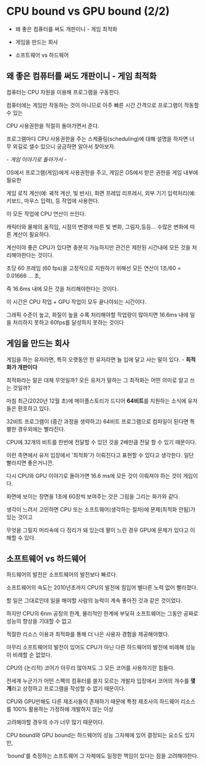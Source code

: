 # CPU bound vs GPU bound (2/2)

* 왜 좋은 컴퓨터를 써도 개판이니 - 게임 최적화

* 게임을 만드는 회사

* 소프트웨어 vs 하드웨어

## 왜 좋은 컴퓨터를 써도 개판이니 - 게임 최적화

컴퓨터는 CPU 자원을 이용해 프로그램을 구동한다.

컴퓨터에는 게임만 작동하는 것이 아니므로 아주 빠른 시간 간격으로 프로그램이 작동할 수 있는

CPU 사용권한을 적절히 돌아가면서 준다.

프로그램마다 CPU 사용권한을 주는 스케쥴링(scheduling)에 대해 설명을 하자면 너무 외길로 샐수 있으니 궁금하면 알아서 찾아보자.

*- 게임 이야기로 돌아가서 -*

OS에서 프로그램(게임)에게 사용권한을 주고, 게임은 OS에서 받은 권한을 게임 내부에 필요한

게임 로직 계산(예: 궤적 계산, 빛 반사), 화면 프레임 리프레시, 외부 기기 입력처리(예: 키보드, 마우스 입력), 등 작업에 사용한다.

이 모든 작업에 CPU 연산이 쓰인다.

캐릭터와 물체의 움직임, 시점의 변경에 따른 빛 변화, 그림자,등등... 수많은 변화에 따른 계산이 필요하다.

계산이야 좋은 CPU가 있다면 충분히 가능하지만 관건은 제한된 시간내에 모든 것을 처리해야한다는 것이다.

초당 60 프레임 (60 fps)을 고정적으로 지원하기 위해선 모든 연산이 1초/60 = 0.01666 ... 초, 

즉 16.6ms 내에 모든 것을 처리해야한다는 것이다.

이 시간은 CPU 작업 + GPU 작업이 모두 끝나야되는 시간이다.

그래픽 수준이 높고, 화질이 높을 수록 처리해야할 작업량이 많아지면 16.6ms 내에 일을 처리하지 못하고 60fps를 달성하지 못하는 것이다

## 게임을 만드는 회사

게임을 하는 유저라면, 특히 오랫동안 한 유저라면 늘 입에 달고 사는 말이 있다. - **최적화가 개판이다**

최적화라는 말은 대체 무엇일까? 모든 유저가 말하는 그 최적화는 어떤 의미로 알고 쓰는 것일까?

마침 최근(2020년 12월 초)에 메이플스토리가 드디어 **64비트**를 지원하는 소식에 유저들은 환호하고 있다.

32비트 프로그램이 (중간 과정을 생략하고) 64비트 프로그램으로 컴파일이 된다면 특별한 경우외에는 빨라진다.

CPU에 32개의 비트를 한번에 전달할 수 있던 것을 2배만큼 전달 할 수 있기 때문이다.

이런 측면에서 유저 입장에서 '최적화'가 이뤄진다고 표현할 수 있다고 생각한다. 일단 빨라지면 좋은거니깐.

다시 CPU와 GPU 이야기로 돌아가면 16.6 ms에 모든 것이 이뤄져야 하는 것이 게임이다.

화면에 보이는 장면을 1초에 60장씩 보여주는 것은 그림을 그리는 화가와 같다.

생각이 느려서 고민하면 CPU 또는 소프트웨어(생각하는 절차)에 문제(최적화 안됨)가 있는 것이고

무엇을 그릴지 머리속에 다 정리가 돼 있는데 팔이 느린 경우 GPU에 문제가 있다고 이해할 수 있다.

## 소프트웨어 vs 하드웨어

하드웨어의 발전은 소프트웨어의 발전보다 빠르다.

소프트웨어의 속도는 2010년초까지 CPU의 발전에 힘입어 별다른 노력 없어 빨라졌다.

할 일은 그대로인데 일을 해야할 사람의 능력이 계속 좋아진 것과 같은 것이었다.

하지만 CPU의 6nm 공정의 한계, 물리적인 한계에 부딫혀 소프트웨어는 그동안 공짜로 성능의 향상을 기대할 수 없고

적절한 리소스 이용과 최적화를 통해 더 나은 사용자 경험을 제공해야했다.

아무리 소프트웨어의 발전이 있어도 CPU가 아닌 다른 하드웨어의 발전에 비례해 성능이 비례할 순 없었다.

CPU의 (논리적) 코어가 아무리 많아져도 그 모든 코어를 사용하기란 힘들다.

전세계 누군가가 어떤 스펙의 컴퓨터를 쓸지 모르는 개발자 입장에서 코어의 개수를 **몇 개**라고 상정하고 프로그램을 작성할 수 없기 때문이다.

CPU와 GPU만해도 다른 제조사들이 존재하기 때문에 특정 제조사의 하드웨어 리소스를 100% 활용하는 가정하에 개발하지 않는 이상

고려해야할 경우의 수가 너무 많기 때문이다.

CPU bound와 GPU bound는 하드웨어의 성능 그자체에 있어 결정되는 요소도 있지만,

'bound'를 측정하는 소프트웨어 그 자체에도 일정한 책임이 있다는 점을 고려해야한다.